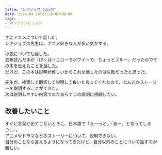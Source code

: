```yaml
---
title: "レアジョブ 13回目"
date: 2024-04-28T22:28:03+09:00
tags:
- オンラインレッスン
---
```



主にアニメについて話した。  
レアジョブの先生は、アニメ好きな人が多い気がする。

小説についても話した。  
去年読んだ本が『ぼくはイエローでホワイトで、ちょっとブルー』だったのでその本を伝えたことを話した。  
だけど、この本は説明が難しいからこれを話したのは失敗だったと思った。

先生が、検索して翻訳して説明して良いと言ってくれたので、なんとかストーリーを説明することができた。  
次は説明しやすい内容でまたあらすじの説明に挑戦したい。

## 改善したいこと

すぐに言葉が出てこないときに、日本語で「えーっと」「あー」と言ってしまう、、、。  
アニメやドラマなどのストーリーについて、説明できない。  
自分のことなら言えるようになってきたけど、自分以外のことについて話すのが難しい。